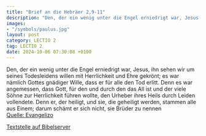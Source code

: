 ```yaml
---
title: "Brief an die Hebräer 2,9-11"
description: "Den, der ein wenig unter die Engel erniedrigt war, Jesus, ihn sehen wir um seines Todesleidens willen mit Herrlichkeit und Ehre gekrönt; es war nämlich Gottes gnädiger Wille, dass er für alle den Tod erlitt. Denn es war angemessen, dass Gott, für den und durch den das All ist und...."
images:
- "/symbols/paulus.jpg"
layout: post
category: LECTIO 2
tag: LECTIO 2
date: 2024-10-06 07:30:08 +0100
---
```

Den, der ein wenig unter die Engel erniedrigt war, Jesus, ihn sehen wir um seines Todesleidens willen mit Herrlichkeit und Ehre gekrönt; es war nämlich Gottes gnädiger Wille, dass er für alle den Tod erlitt.
Denn es war angemessen, dass Gott, für den und durch den das All ist und der viele Söhne zur Herrlichkeit führen wollte, den Urheber ihres Heils durch Leiden vollendete.<!--more-->
Denn er, der heiligt, und sie, die geheiligt werden, stammen alle aus Einem; darum schämt er sich nicht, sie Brüder zu nennen<br>
[Quelle: Evangelizo](https://evangeliumtagfuertag.org/DE/gospel)

[Textstelle auf Bibelserver](https://www.bibleserver.com/EU/Hebräer2,9-11)
